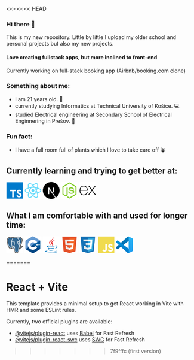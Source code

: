 <<<<<<< HEAD
### Hi there 👋

This is my new repository. Little by little I upload my older school and personal projects but also my new projects.  

#### Love creating fullstack apps, but more inclined to front-end

Currently working on full-stack booking app (Airbnb/booking.com clone)

### Something about me:  
- I am 21 years old. 🧔  
- currently studying Informatics at Technical University of Košice. 💻  
- studied Electrical engineering at Secondary School of Electrical Enginnering in Prešov. 🔌  
### Fun fact:   
- I have a full room full of plants which I love to take care off 🪴  

## Currently learning and trying to get better at:
<div>
  <img src="https://github.com/devicons/devicon/blob/master/icons/typescript/typescript-original.svg" width="45px" height="45px"/>
  <img src="https://github.com/devicons/devicon/blob/master/icons/react/react-original.svg" width="45px" height="45px"/>
  <img src="https://github.com/devicons/devicon/blob/master/icons/nextjs/nextjs-original.svg" width="45px" height="45px"/>
  <img src="https://github.com/devicons/devicon/blob/master/icons/nodejs/nodejs-original.svg" width="45px" height="45px"/>
  <img src="https://github.com/devicons/devicon/blob/master/icons/express/express-original.svg" width="45px" height="45px"/>
</div>

## What I am comfortable with and used for longer time:
<div>
  <img src="https://github.com/devicons/devicon/blob/master/icons/postgresql/postgresql-original.svg" width="45px" height="45px"/>
  <img src="https://github.com/devicons/devicon/blob/master/icons/cplusplus/cplusplus-original.svg" width="45px" height="45px"/>
  <img src="https://github.com/devicons/devicon/blob/master/icons/java/java-original.svg" width="45px" height="45px"/>
  <img src="https://github.com/devicons/devicon/blob/master/icons/html5/html5-original.svg" width="45px" height="45px"/>
  <img src="https://github.com/devicons/devicon/blob/master/icons/css3/css3-original.svg" width="45px" height="45px"/>
  <img src="https://github.com/devicons/devicon/blob/master/icons/javascript/javascript-plain.svg" width="45px" height="45px"/>
  <img src="https://github.com/devicons/devicon/blob/master/icons/vscode/vscode-original.svg" width="45px" height="45px"/>
</div>



=======
# React + Vite

This template provides a minimal setup to get React working in Vite with HMR and some ESLint rules.

Currently, two official plugins are available:

- [@vitejs/plugin-react](https://github.com/vitejs/vite-plugin-react/blob/main/packages/plugin-react/README.md) uses [Babel](https://babeljs.io/) for Fast Refresh
- [@vitejs/plugin-react-swc](https://github.com/vitejs/vite-plugin-react-swc) uses [SWC](https://swc.rs/) for Fast Refresh
>>>>>>> 7f9fffc (first version)
